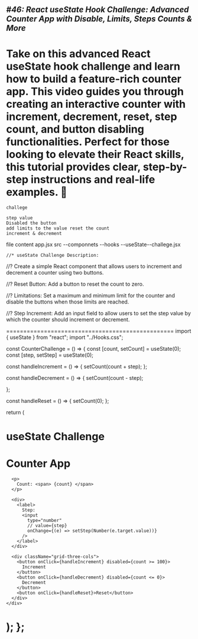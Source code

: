 *****#46: React useState Hook Challenge: Advanced Counter App with Disable, Limits, Steps Counts & More*****
-----------------------------------------------------
Take on this advanced React useState hook challenge and learn how to build a feature-rich counter app. This video guides you through creating an interactive counter with increment, decrement, reset, step count, and button disabling functionalities. Perfect for those looking to elevate their React skills, this tutorial provides clear, step-by-step instructions and real-life examples. 💸
=====================================================

    challege

    step value
    Disabled the button
    add limits to the value reset the count
    increment & decrement

file content app.jsx src --componnets --hooks --useState--challege.jsx

    //* useState Challenge Description:
//? Create a simple React component that allows users to increment and decrement a counter using two buttons.

//? Reset Button: Add a button to reset the count to zero.

//? Limitations: Set a maximum and minimum limit for the counter and disable the buttons when those limits are reached.

//? Step Increment: Add an input field to allow users to set the step value by which the counter should increment or decrement.

=================================================
import { useState } from "react";
import "../Hooks.css";

 const CounterChallenge = () => {
  const [count, setCount] = useState(0);
  const [step, setStep] = useState(0);

  const handleIncrement = () => {
    setCount(count + step);
  };

  const handleDecrement = () => {
    setCount(count - step);

  };

  const handleReset = () => {
    setCount(0);
  };

  return (
    <div className="container state-container">
      <h1>useState Challenge</h1>
      <h1>Counter App</h1>

      <p>
        Count: <span> {count} </span>
      </p>

      <div>
        <label>
          Step:
          <input
            type="number"
            // value={step}
            onChange={(e) => setStep(Number(e.target.value))}
          />
        </label>
      </div>

      <div className="grid-three-cols">
        <button onClick={handleIncrement} disabled={count >= 100}>
          Increment
        </button>
        <button onClick={handleDecrement} disabled={count <= 0}>
          Decrement
        </button>
        <button onClick={handleReset}>Reset</button>
      </div>
    </div>
  );
};
===============================================